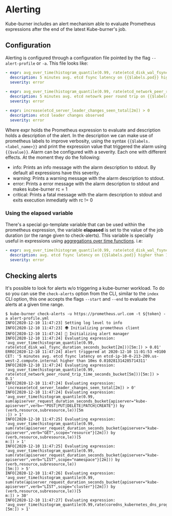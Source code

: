 # Alerting

Kube-burner includes an alert mechanism able to evaluate Prometheus expressions after the end of the latest Kube-burner's job. 

## Configuration

Alerting is configured through a configuration file pointed by the flag `--alert-profile` or `-a`. This file looks like:

```yaml
- expr: avg_over_time(histogram_quantile(0.99, rate(etcd_disk_wal_fsync_duration_seconds_bucket[2m]))[5m:]) > 0.01
  description: 5 minutes avg. etcd fsync latency on {{$labels.pod}} higher than 10ms {{$value}}
  severity: error                                      
                                                           
- expr: avg_over_time(histogram_quantile(0.99, rate(etcd_network_peer_round_trip_time_seconds_bucket[5m]))[5m:]) > 0.1
  description: 5 minutes avg. etcd netowrk peer round trip on {{$labels.pod}} higher than 100ms {{$value}}
  severity: error

- expr: increase(etcd_server_leader_changes_seen_total[2m]) > 0
  description: etcd leader changes observed
  severity: error
```

Where expr holds the Prometheus expression to evaluate and description holds a description of the alert. In the description we can make use of prometheus labels to improve verbosity, using the syntax `{{$labels.<label_name>}}` and print the expression value that triggered the alarm using `{{$value}}`.
Alarm can be configured with a severity. Each one with different effects. At the moment they do the following:

- info: Prints an info message with the alarm description to stdout. By default all expressions have this severity.
- warning: Prints a warning message with the alarm description to stdout.
- error: Prints a error message with the alarm description to stdout and makes kube-burner rc = 1
- critical: Prints a fatal message with the alarm description to stdout and exits execution inmediatly with rc != 0


### Using the elapsed variable

There's a special go-template variable that can be used within the prometheus expression, the variable **elapased** is set to the value of the job duration (or the range given to check-alerts). This variable is specially useful in expressions using [aggregations over time functions](https://prometheus.io/docs/prometheus/latest/querying/functions/#aggregation_over_time).
i.e:

```yaml
- expr: avg_over_time(histogram_quantile(0.99, rate(etcd_disk_wal_fsync_duration_seconds_bucket[2m]))[{{ .elapsed }}:]) > 0.01
  description: avg. etcd fsync latency on {{$labels.pod}} higher than 10ms {{$value}}
  severity: error
```

## Checking alerts

It's possible to look for alerts w/o triggering a kube-burner workload. To do so you can use the `check-alerts` option from the CLI, similar to the `index` CLI option, this one accepts the flags `--start` and `--end` to evaluate the alerts at a given time range.

```shell
$ kube-burner check-alerts -u https://prometheus.url.com -t ${token} -a alert-profile.yml                       
INFO[2020-12-10 11:47:23] Setting log level to info                                                                                                                                                                                           
INFO[2020-12-10 11:47:23] 👽 Initializing prometheus client                                                                                                                                                                                   
INFO[2020-12-10 11:47:24] 🔔 Initializing alert manager
INFO[2020-12-10 11:47:24] Evaluating expression: 'avg_over_time(histogram_quantile(0.99, rate(etcd_disk_wal_fsync_duration_seconds_bucket[2m]))[5m:]) > 0.01'                                                                                 
ERRO[2020-12-10 11:47:24] Alert triggered at 2020-12-10 11:01:53 +0100 CET: '5 minutes avg. etcd fsync latency on etcd-ip-10-0-213-209.us-west-2.compute.internal higher than 10ms 0.010281314285714311' 
INFO[2020-12-10 11:47:24] Evaluating expression: 'avg_over_time(histogram_quantile(0.99, rate(etcd_network_peer_round_trip_time_seconds_bucket[5m]))[5m:]) > 0.1'                                                                             
INFO[2020-12-10 11:47:24] Evaluating expression: 'increase(etcd_server_leader_changes_seen_total[2m]) > 0'                                                                                                                                    
INFO[2020-12-10 11:47:24] Evaluating expression: 'avg_over_time(histogram_quantile(0.99, sum(apiserver_request_duration_seconds_bucket{apiserver="kube-apiserver",verb=~"POST|PUT|DELETE|PATCH|CREATE"}) by (verb,resource,subresource,le))[5m
:]) > 1'                                                                                                                                                                                                                                      
INFO[2020-12-10 11:47:25] Evaluating expression: 'avg_over_time(histogram_quantile(0.99, sum(rate(apiserver_request_duration_seconds_bucket{apiserver="kube-apiserver",verb="GET",scope="resource"}[2m])) by (verb,resource,subresource,le))[5
m:]) > 1'                                                                                                                                                                                                                                     
INFO[2020-12-10 11:47:25] Evaluating expression: 'avg_over_time(histogram_quantile(0.99, sum(rate(apiserver_request_duration_seconds_bucket{apiserver="kube-apiserver",verb="LIST",scope="namespace"}[2m])) by (verb,resource,subresource,le))
[5m:]) > 5'                                                                                                                                                                                                                                   
INFO[2020-12-10 11:47:26] Evaluating expression: 'avg_over_time(histogram_quantile(0.99, sum(rate(apiserver_request_duration_seconds_bucket{apiserver="kube-apiserver",verb="LIST",scope="cluster"}[2m])) by (verb,resource,subresource,le))[5
m:]) > 30'                                                                                                                                                                                                                                    
INFO[2020-12-10 11:47:27] Evaluating expression: 'avg_over_time(histogram_quantile(0.99,rate(coredns_kubernetes_dns_programming_duration_seconds_bucket[2m]))[5m:]) > 1'
```
